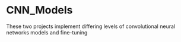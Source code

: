 # CNN_Models
 These two projects implement differing levels of convolutional neural networks models and fine-tuning
